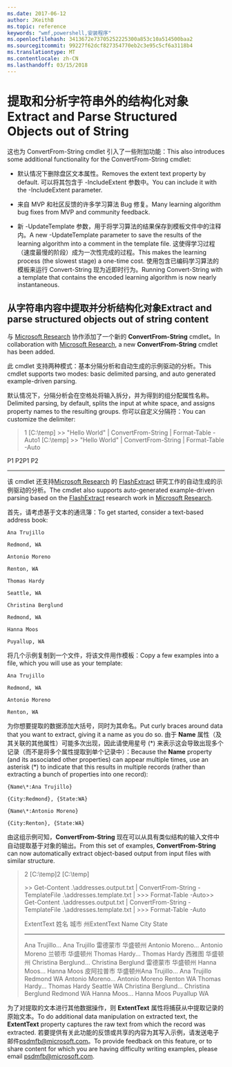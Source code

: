 ```yaml
---
ms.date: 2017-06-12
author: JKeithB
ms.topic: reference
keywords: "wmf,powershell,安装程序"
ms.openlocfilehash: 3413672e73705252225300a853c10a514500baa2
ms.sourcegitcommit: 99227f62dcf827354770eb2c3e95c5cf6a3118b4
ms.translationtype: MT
ms.contentlocale: zh-CN
ms.lasthandoff: 03/15/2018
---
```

# <a name="extract-and-parse-structured-objects-out-of-string"></a><span data-ttu-id="cf470-102">提取和分析字符串外的结构化对象</span><span class="sxs-lookup"><span data-stu-id="cf470-102">Extract and Parse Structured Objects out of String</span></span>
<span data-ttu-id="cf470-103">这也为 ConvertFrom-String cmdlet 引入了一些附加功能：</span><span class="sxs-lookup"><span data-stu-id="cf470-103">This also introduces some additional functionality for the ConvertFrom-String cmdlet:</span></span>

-   <span data-ttu-id="cf470-104">默认情况下删除盘区文本属性。</span><span class="sxs-lookup"><span data-stu-id="cf470-104">Removes the extent text property by default.</span></span> <span data-ttu-id="cf470-105">可以将其包含于 -IncludeExtent 参数中。</span><span class="sxs-lookup"><span data-stu-id="cf470-105">You can include it with the -IncludeExtent parameter.</span></span>

-   <span data-ttu-id="cf470-106">来自 MVP 和社区反馈的许多学习算法 Bug 修复。</span><span class="sxs-lookup"><span data-stu-id="cf470-106">Many learning algorithm bug fixes from MVP and community feedback.</span></span>

-   <span data-ttu-id="cf470-107">新 -UpdateTemplate 参数，用于将学习算法的结果保存到模板文件中的注释内。</span><span class="sxs-lookup"><span data-stu-id="cf470-107">A new -UpdateTemplate parameter to save the results of the learning algorithm into a comment in the template file.</span></span> <span data-ttu-id="cf470-108">这使得学习过程（速度最慢的阶段）成为一次性完成的过程。</span><span class="sxs-lookup"><span data-stu-id="cf470-108">This makes the learning process (the slowest stage) a one-time cost.</span></span> <span data-ttu-id="cf470-109">使用包含已编码学习算法的模板来运行 Convert-String 现为近即时行为。</span><span class="sxs-lookup"><span data-stu-id="cf470-109">Running Convert-String with a template that contains the encoded learning algorithm is now nearly instantaneous.</span></span>


<a name="extract-and-parse-structured-objects-out-of-string-content"></a><span data-ttu-id="cf470-110">从字符串内容中提取并分析结构化对象</span><span class="sxs-lookup"><span data-stu-id="cf470-110">Extract and parse structured objects out of string content</span></span>
----------------------------------------------------------

<span data-ttu-id="cf470-111">与 [Microsoft Research](http://research.microsoft.com/) 协作添加了一个新的 **ConvertFrom-String** cmdlet。</span><span class="sxs-lookup"><span data-stu-id="cf470-111">In collaboration with [Microsoft Research](http://research.microsoft.com/), a new **ConvertFrom-String** cmdlet has been added.</span></span>

<span data-ttu-id="cf470-112">此 cmdlet 支持两种模式：基本分隔分析和自动生成的示例驱动的分析。</span><span class="sxs-lookup"><span data-stu-id="cf470-112">This cmdlet supports two modes: basic delimited parsing, and auto generated example-driven parsing.</span></span>

<span data-ttu-id="cf470-113">默认情况下，分隔分析会在空格处将输入拆分，并为得到的组分配属性名称。</span><span class="sxs-lookup"><span data-stu-id="cf470-113">Delimited parsing, by default, splits the input at white space, and assigns property names to the resulting groups.</span></span> <span data-ttu-id="cf470-114">你可以自定义分隔符：</span><span class="sxs-lookup"><span data-stu-id="cf470-114">You can customize the delimiter:</span></span>

> <span data-ttu-id="cf470-115">1 \[C:\\temp\] &gt;&gt; "Hello World" | ConvertFrom-String | Format-Table -Auto</span><span class="sxs-lookup"><span data-stu-id="cf470-115">1 \[C:\\temp\] &gt;&gt; "Hello World" | ConvertFrom-String | Format-Table -Auto</span></span>

<span data-ttu-id="cf470-116">P1    P2</span><span class="sxs-lookup"><span data-stu-id="cf470-116">P1    P2</span></span>
--    --

<span data-ttu-id="cf470-117">该 cmdlet 还支持[Microsoft Research](http://research.microsoft.com) 的 [FlashExtract](http://research.microsoft.com/en-us/um/people/sumitg/flashextract.html) 研究工作的自动生成的示例驱动的分析。</span><span class="sxs-lookup"><span data-stu-id="cf470-117">The cmdlet also supports auto-generated example-driven parsing based on the [FlashExtract](http://research.microsoft.com/en-us/um/people/sumitg/flashextract.html) research work in [Microsoft Research](http://research.microsoft.com).</span></span>

<span data-ttu-id="cf470-118">首先，请考虑基于文本的通讯簿：</span><span class="sxs-lookup"><span data-stu-id="cf470-118">To get started, consider a text-based address book:</span></span>

    Ana Trujillo

    Redmond, WA

    Antonio Moreno

    Renton, WA

    Thomas Hardy

    Seattle, WA

    Christina Berglund

    Redmond, WA

    Hanna Moos

    Puyallup, WA

<span data-ttu-id="cf470-119">将几个示例复制到一个文件，将该文件用作模板：</span><span class="sxs-lookup"><span data-stu-id="cf470-119">Copy a few examples into a file, which you will use as your template:</span></span>

    Ana Trujillo

    Redmond, WA

    Antonio Moreno

    Renton, WA

   

<span data-ttu-id="cf470-120">为你想要提取的数据添加大括号，同时为其命名。</span><span class="sxs-lookup"><span data-stu-id="cf470-120">Put curly braces around data that you want to extract, giving it a name as you do so.</span></span> <span data-ttu-id="cf470-121">由于 **Name** 属性（及其关联的其他属性）可能多次出现，因此请使用星号 (\*) 来表示这会导致出现多个记录（而不是将多个属性提取到单个记录中）：</span><span class="sxs-lookup"><span data-stu-id="cf470-121">Because the **Name** property (and its associated other properties) can appear multiple times, use an asterisk (\*) to indicate that this results in multiple records (rather than extracting a bunch of properties into one record):</span></span>

    {Name\*:Ana Trujillo}

    {City:Redmond}, {State:WA}

    {Name\*:Antonio Moreno}

    {City:Renton}, {State:WA}

<span data-ttu-id="cf470-122">由这组示例可知，**ConvertFrom-String** 现在可以从具有类似结构的输入文件中自动提取基于对象的输出。</span><span class="sxs-lookup"><span data-stu-id="cf470-122">From this set of examples, **ConvertFrom-String** can now automatically extract object-based output from input files with similar structure.</span></span>

> <span data-ttu-id="cf470-123">2 \[C:\\temp\]</span><span class="sxs-lookup"><span data-stu-id="cf470-123">2 \[C:\\temp\]</span></span>
>
> <span data-ttu-id="cf470-124">&gt;&gt; Get-Content .\\addresses.output.txt | ConvertFrom-String -TemplateFile .\\addresses.template.txt | &gt;&gt;&gt; Format-Table -Auto</span><span class="sxs-lookup"><span data-stu-id="cf470-124">&gt;&gt; Get-Content .\\addresses.output.txt | ConvertFrom-String -TemplateFile .\\addresses.template.txt | &gt;&gt;&gt; Format-Table -Auto</span></span>
>
> <span data-ttu-id="cf470-125">ExtentText                     姓名               城市     州</span><span class="sxs-lookup"><span data-stu-id="cf470-125">ExtentText                     Name               City     State</span></span>
> ----------                     ----               ----     -----
> <span data-ttu-id="cf470-126">Ana Trujillo...              Ana Trujillo       雷德蒙市  华盛顿州 Antonio Moreno...            Antonio Moreno     兰顿市   华盛顿州 Thomas Hardy...              Thomas Hardy       西雅图  华盛顿州 Christina Berglund...        Christina Berglund 雷德蒙市  华盛顿州 Hanna Moos...                Hanna Moos         皮阿拉普市 华盛顿州</span><span class="sxs-lookup"><span data-stu-id="cf470-126">Ana Trujillo...                Ana Trujillo       Redmond  WA Antonio Moreno...              Antonio Moreno     Renton   WA Thomas Hardy...                Thomas Hardy       Seattle  WA Christina Berglund...          Christina Berglund Redmond  WA Hanna Moos...                  Hanna Moos         Puyallup WA</span></span>

<span data-ttu-id="cf470-127">为了对提取的文本进行其他数据操作，则 **ExtentText** 属性将捕获从中提取记录的原始文本。</span><span class="sxs-lookup"><span data-stu-id="cf470-127">To do additional data manipulation on extracted text, the **ExtentText** property captures the raw text from which the record was extracted.</span></span> <span data-ttu-id="cf470-128">若要提供有关此功能的反馈或共享的内容为其写入示例，请发送电子邮件<psdmfb@microsoft.com>。</span><span class="sxs-lookup"><span data-stu-id="cf470-128">To provide feedback on this feature, or to share content for which you are having difficulty writing examples, please email <psdmfb@microsoft.com>.</span></span>

